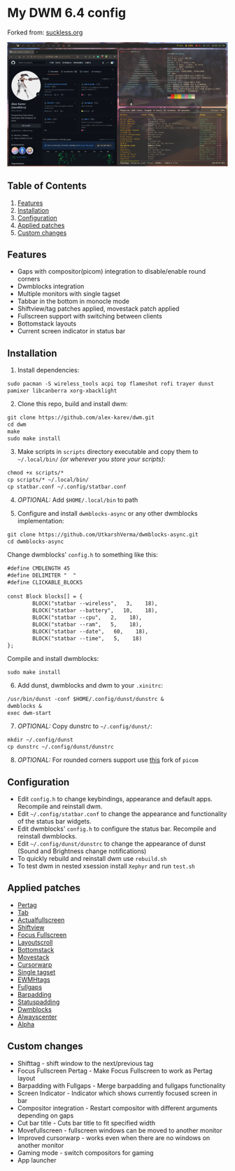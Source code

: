 # My DWM 6.4 config
Forked from: [suckless.org](https://dwm.suckless.org/)

<img src="https://github.com/alex-karev/dwm/raw/main/screenshot.png">

## Table of Contents
1. [Features](#features)
2. [Installation](#installation)
3. [Configuration](#configuration)
4. [Applied patches](#applied-patches)
5. [Custom changes](#custom-changes)

## Features
* Gaps with compositor(picom) integration to disable/enable round corners
* Dwmblocks integration
* Multiple monitors with single tagset
* Tabbar in the bottom in monocle mode
* Shiftview/tag patches applied, movestack patch applied
* Fullscreen support with switching between clients
* Bottomstack layouts
* Current screen indicator in status bar

## Installation
1. Install dependencies:

```
sudo pacman -S wireless_tools acpi top flameshot rofi trayer dunst pamixer libcanberra xorg-xbacklight
```

2. Clone this repo, build and install dwm:

```
git clone https://github.com/alex-karev/dwm.git
cd dwm
make
sudo make install
```

3. Make scripts in ```scripts``` directory executable and copy them to ```~/.local/bin/``` *(or wherever you store your scripts)*:

```
chmod +x scripts/*
cp scripts/* ~/.local/bin/
cp statbar.conf ~/.config/statbar.conf
```

4. *OPTIONAL:* Add ```$HOME/.local/bin``` to path

5. Configure and install ```dwmblocks-async``` or any other dwmblocks implementation:
```
git clone https://github.com/UtkarshVerma/dwmblocks-async.git
cd dwmblocks-async
```

Change dwmblocks' ```config.h``` to something like this:
```
#define CMDLENGTH 45
#define DELIMITER "  "
#define CLICKABLE_BLOCKS

const Block blocks[] = {
        BLOCK("statbar --wireless",   3,    18),
        BLOCK("statbar --battery",   10,    18),
        BLOCK("statbar --cpu",   2,    18),
        BLOCK("statbar --ram",   5,    18),
        BLOCK("statbar --date",   60,    18),
        BLOCK("statbar --time",   5,    18)
};
```

Compile and install dwmblocks:
```
sudo make install
```

6. Add dunst, dwmblocks and dwm to your ```.xinitrc```:

```
/usr/bin/dunst -conf $HOME/.config/dunst/dunstrc &
dwmblocks &
exec dwm-start
```

7. *OPTIONAL:* Copy dunstrc to ```~/.config/dunst/```:
```
mkdir ~/.config/dunst
cp dunstrc ~/.config/dunst/dunstrc
```

8. *OPTIONAL:* For rounded corners support use [this](https://github.com/ibhagwan/picom-ibhagwan-git.git) fork of ```picom```

## Configuration
* Edit ```config.h``` to change keybindings, appearance and default apps. Recompile and reinstall dwm.
* Edit ```~/.config/statbar.conf``` to change the appearance and functionality of the status bar widgets.
* Edit dwmblocks' ```config.h``` to configure the status bar. Recompile and reinstall dwmblocks.
* Edit ```~/.config/dunst/dunstrc``` to change the appearance of dunst (Sound and Brightness change notifications)
* To quickly rebuild and reinstall dwm use ```rebuild.sh```
* To test dwm in nested xsession install ```Xephyr``` and run ```test.sh```

## Applied patches
* [Pertag](https://dwm.suckless.org/patches/pertag/)
* [Tab](https://dwm.suckless.org/patches/tab/)
* [Actualfullscreen](https://dwm.suckless.org/patches/actualfullscreen/)
* [Shiftview](https://lists.suckless.org/dev/1104/7590.html)
* [Focus Fullscreen](https://dwm.suckless.org/patches/focusfullscreen/)
* [Layoutscroll](https://dwm.suckless.org/patches/layoutscroll/)
* [Bottomstack](https://dwm.suckless.org/patches/bottomstack/)
* [Movestack](https://dwm.suckless.org/patches/movestack/)
* [Cursorwarp](https://dwm.suckless.org/patches/cursorwarp/)
* [Single tagset](https://dwm.suckless.org/patches/single_tagset/)
* [EWMHtags](https://dwm.suckless.org/patches/ewmhtags/)
* [Fullgaps](https://dwm.suckless.org/patches/fullgaps/)
* [Barpadding](https://dwm.suckless.org/patches/barpadding/)
* [Statuspadding](https://dwm.suckless.org/patches/statuspadding/)
* [Dwmblocks](https://github.com/torrinfail/dwmblocks)
* [Alwayscenter](https://dwm.suckless.org/patches/alwayscenter/)
* [Alpha](https://dwm.suckless.org/patches/alpha/)

## Custom changes
* Shifttag - shift window to the next/previous tag
* Focus Fullscreen Pertag -  Make Focus Fullscreen to work as Pertag layout
* Barpadding with Fullgaps - Merge barpadding and fullgaps functionality
* Screen Indicator - Indicator which shows currently focused screen in bar
* Compositor integration - Restart compositor with different arguments depending on gaps
* Cut bar title - Cuts bar title to fit specified width
* Movefullscreen - fullscreen windows can be moved to another monitor
* Improved cursorwarp - works even when there are no windows on another monitor
* Gaming mode - switch compositors for gaming
* App launcher